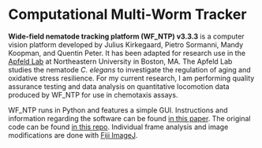 # Computational Multi-Worm Tracker

**Wide-field nematode tracking platform (WF_NTP) v3.3.3** is a computer vision platform developed by Julius Kirkegaard, Pietro Sormanni, Mandy Koopman, and Quentin Peter. It has been adapted for research use in the [Apfeld Lab](http://apfeldlab.mystrikingly.com/) at Northeastern University in Boston, MA. The Apfeld Lab studies the nematode *C. elegans* to investigate the regulation of aging and oxidative stress resilience. For my current research, I am performing quality assurance testing and data analysis on quantitative locomotion data produced by WF_NTP for use in chemotaxis assays. 

WF_NTP runs in Python and features a simple GUI. Instructions and information regarding the software can be found [in this paper](https://www.sciencedirect.com/science/article/pii/S016502701830027X?via%3Dihub). The original code can be found [in this repo](https://github.com/impact27/WF_NTP). Individual frame analysis and image modifications are done with [Fiji ImageJ](https://imagej.net/Fiji).